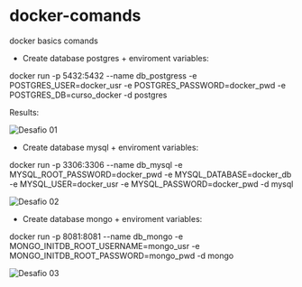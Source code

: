 # docker-comands
docker basics comands

- Create database postgres + enviroment variables:
  
docker run -p 5432:5432 --name db_postgress -e POSTGRES_USER=docker_usr -e POSTGRES_PASSWORD=docker_pwd -e POSTGRES_DB=curso_docker  -d postgres

Results:

![Desafio 01](https://uploaddeimagens.com.br/images/004/787/931/original/desafio01.png?1716774484)

- Create database mysql + enviroment variables:

docker run -p 3306:3306 --name db_mysql -e MYSQL_ROOT_PASSWORD=docker_pwd -e MYSQL_DATABASE=docker_db -e MYSQL_USER=docker_usr -e MYSQL_PASSWORD=docker_pwd -d mysql

![Desafio 02](https://uploaddeimagens.com.br/imagens/RzRRiGs)

- Create database mongo + enviroment variables:

docker run -p 8081:8081 --name db_mongo -e MONGO_INITDB_ROOT_USERNAME=mongo_usr -e MONGO_INITDB_ROOT_PASSWORD=mongo_pwd -d mongo

![Desafio 03](https://uploaddeimagens.com.br/imagens/ZhYivqI)